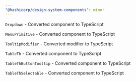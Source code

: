 ```yaml
---
"@hashicorp/design-system-components": minor
---
```


`Dropdown` - Converted component to TypeScript

`MenuPrimitive` - Converted component to TypeScript

`TooltipModifier` - Converted modifier to TypeScript

`TableTh` - Converted component to TypeScript

`TableThButtonTooltip` - Converted component to TypeScript

`TableThSelectable` - Converted component to TypeScript
